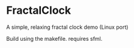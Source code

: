 # FractalClock
A simple, relaxing fractal clock demo (Linux port)

Build using the makefile.  requires sfml.
